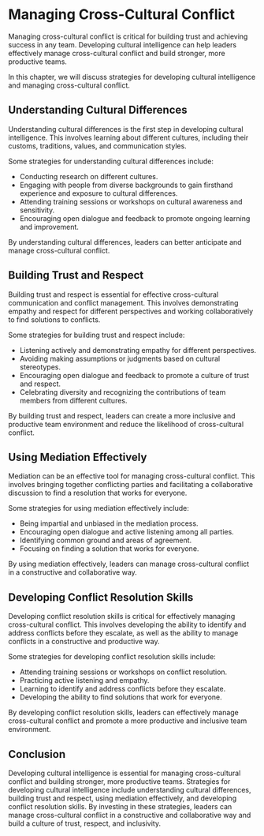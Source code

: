 # Managing Cross-Cultural Conflict

Managing cross-cultural conflict is critical for building trust and achieving success in any team. Developing cultural intelligence can help leaders effectively manage cross-cultural conflict and build stronger, more productive teams.

In this chapter, we will discuss strategies for developing cultural intelligence and managing cross-cultural conflict.

Understanding Cultural Differences
----------------------------------

Understanding cultural differences is the first step in developing cultural intelligence. This involves learning about different cultures, including their customs, traditions, values, and communication styles.

Some strategies for understanding cultural differences include:

* Conducting research on different cultures.
* Engaging with people from diverse backgrounds to gain firsthand experience and exposure to cultural differences.
* Attending training sessions or workshops on cultural awareness and sensitivity.
* Encouraging open dialogue and feedback to promote ongoing learning and improvement.

By understanding cultural differences, leaders can better anticipate and manage cross-cultural conflict.

Building Trust and Respect
--------------------------

Building trust and respect is essential for effective cross-cultural communication and conflict management. This involves demonstrating empathy and respect for different perspectives and working collaboratively to find solutions to conflicts.

Some strategies for building trust and respect include:

* Listening actively and demonstrating empathy for different perspectives.
* Avoiding making assumptions or judgments based on cultural stereotypes.
* Encouraging open dialogue and feedback to promote a culture of trust and respect.
* Celebrating diversity and recognizing the contributions of team members from different cultures.

By building trust and respect, leaders can create a more inclusive and productive team environment and reduce the likelihood of cross-cultural conflict.

Using Mediation Effectively
---------------------------

Mediation can be an effective tool for managing cross-cultural conflict. This involves bringing together conflicting parties and facilitating a collaborative discussion to find a resolution that works for everyone.

Some strategies for using mediation effectively include:

* Being impartial and unbiased in the mediation process.
* Encouraging open dialogue and active listening among all parties.
* Identifying common ground and areas of agreement.
* Focusing on finding a solution that works for everyone.

By using mediation effectively, leaders can manage cross-cultural conflict in a constructive and collaborative way.

Developing Conflict Resolution Skills
-------------------------------------

Developing conflict resolution skills is critical for effectively managing cross-cultural conflict. This involves developing the ability to identify and address conflicts before they escalate, as well as the ability to manage conflicts in a constructive and productive way.

Some strategies for developing conflict resolution skills include:

* Attending training sessions or workshops on conflict resolution.
* Practicing active listening and empathy.
* Learning to identify and address conflicts before they escalate.
* Developing the ability to find solutions that work for everyone.

By developing conflict resolution skills, leaders can effectively manage cross-cultural conflict and promote a more productive and inclusive team environment.

Conclusion
----------

Developing cultural intelligence is essential for managing cross-cultural conflict and building stronger, more productive teams. Strategies for developing cultural intelligence include understanding cultural differences, building trust and respect, using mediation effectively, and developing conflict resolution skills. By investing in these strategies, leaders can manage cross-cultural conflict in a constructive and collaborative way and build a culture of trust, respect, and inclusivity.


